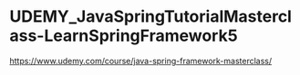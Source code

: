 # UDEMY_JavaSpringTutorialMasterclass-LearnSpringFramework5
https://www.udemy.com/course/java-spring-framework-masterclass/
